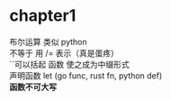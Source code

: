 # chapter1
布尔运算 类似 python   
不等于  用  /= 表示（真是蛋疼）   
``可以括起 函数  使之成为中缀形式   
声明函数 let  (go func, rust fn, python def)   
**函数不可大写**   